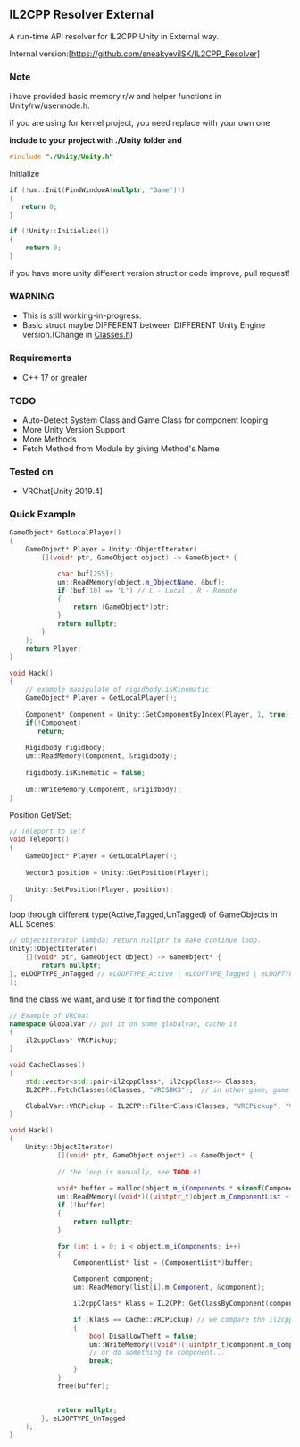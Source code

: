 ## IL2CPP Resolver External
A run-time API resolver for IL2CPP Unity in External way.

Internal version:[https://github.com/sneakyevilSK/IL2CPP_Resolver]

### Note
i have provided basic memory r/w and helper functions in Unity/rw/usermode.h.

if you are using for kernel project, you need replace with your own one.

**include to your project with ./Unity folder and**
```cpp
#include "./Unity/Unity.h" 
```
Initialize
```cpp
if (!um::Init(FindWindowA(nullptr, "Game")))
{
   return 0;
}

if (!Unity::Initialize())
{
    return 0;
}
```
if you have more unity different version struct or code improve, pull request!

### WARNING
* This is still working-in-progress.
* Basic struct maybe DIFFERENT between DIFFERENT Unity Engine version.(Change in [Classes.h]([https://github.com/extremeblackliu/IL2CPP_Resolver_External/blob/master/IL2CPP_Resolver_External/Unity/Classes/Classes.h]))

### Requirements
* C++ 17 or greater

### TODO
* Auto-Detect System Class and Game Class for component looping
* More Unity Version Support
* More Methods
* Fetch Method from Module by giving Method's Name

### Tested on
* VRChat[Unity 2019.4]

### Quick Example

```cpp
GameObject* GetLocalPlayer()
{
    GameObject* Player = Unity::ObjectIterator(
        [](void* ptr, GameObject object) -> GameObject* {

            char buf[255];
            um::ReadMemory(object.m_ObjectName, &buf);
            if (buf[10] == 'L') // L - Local , R - Remote
            {
                return (GameObject*)ptr;
            }
            return nullptr;
        }
    );
    return Player;
}

void Hack()
{
    // example manipulate of rigidbody.isKinematic
    GameObject* Player = GetLocalPlayer();
    
    Component* Component = Unity::GetComponentByIndex(Player, 1, true);
    if(!Component)
       return;
    
    Rigidbody rigidbody;
    um::ReadMemory(Component, &rigidbody);
    
    rigidbody.isKinematic = false;
    
    um::WriteMemory(Component, &rigidbody);
}
```

Position Get/Set:
```cpp
// Teleport to self
void Teleport()
{
    GameObject* Player = GetLocalPlayer();
    
    Vector3 position = Unity::GetPosition(Player);
   
    Unity::SetPosition(Player, position); 
}

```

loop through different type(Active,Tagged,UnTagged) of GameObjects in ALL Scenes:
```cpp
// ObjectIterator lambda: return nullptr to make continue loop.
Unity::ObjectIterator(
    [](void* ptr, GameObject object) -> GameObject* {
        return nullptr;
}, eLOOPTYPE_UnTagged // eLOOPTYPE_Active | eLOOPTYPE_Tagged | eLOOPTYPE_UnTagged
);
```

find the class we want, and use it for find the component
```cpp
// Example of VRChat
namespace GlobalVar // put it on some globalvar, cache it
{
    il2cppClass* VRCPickup;
}

void CacheClasses()
{
    std::vector<std::pair<il2cppClass*, il2cppClass>> Classes;
    IL2CPP::FetchClasses(&Classes, "VRCSDK3");  // in other game, game classes are mostly in Assembly-CSharp.dll

    GlobalVar::VRCPickup = IL2CPP::FilterClass(Classes, "VRCPickup", "VRC.SDK3.Components");
}

void Hack()
{
    Unity::ObjectIterator(
            [](void* ptr, GameObject object) -> GameObject* {
               
            // the loop is manually, see TODO #1
                    
            void* buffer = malloc(object.m_iComponents * sizeof(ComponentList));
            um::ReadMemory((void*)((uintptr_t)object.m_ComponentList + 8), buffer, object.m_iComponents * sizeof(ComponentList));
            if (!buffer)
            {
                return nullptr;
            }

            for (int i = 0; i < object.m_iComponents; i++)
            {
                ComponentList* list = (ComponentList*)buffer;

                Component component;
                um::ReadMemory(list[i].m_Component, &component);

                il2cppClass* klass = IL2CPP::GetClassByComponent(component.m_Component, false);

                if (klass == Cache::VRCPickup) // we compare the il2cppClass Pointer, it will be same
                {
                    bool DisallowTheft = false;
                    um::WriteMemory((void*)((uintptr_t)component.m_Component + 0x1C), &DisallowTheft); // use component.m_Component because its game class
                    // or do something to component...
                    break;
                }
            }
            free(buffer);


            return nullptr;
        }, eLOOPTYPE_UnTagged
    );
}
```
